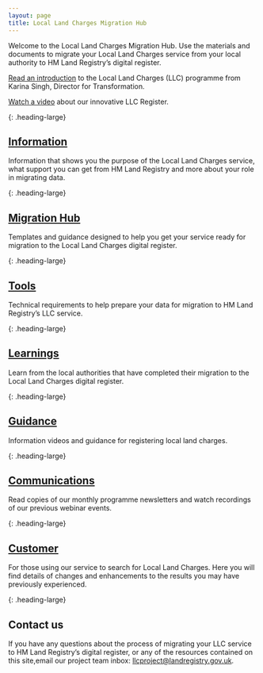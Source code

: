 ```yaml
---
layout: page
title: Local Land Charges Migration Hub
---
```


Welcome to the Local Land Charges Migration Hub. Use the materials and documents to migrate your Local Land Charges service from your local authority to HM Land Registry’s digital register. 

<a href='files/Index/Introduction%20from%20Karina%20Singh%20%20Transformation%20Director%20at%20HM%20Land%20Registry.odt' onclick='linkClicked()'>Read an introduction</a> to the Local Land Charges (LLC) programme from Karina Singh, Director for Transformation.

<a href='https://www.youtube.com/watch?v=8Ql7JtzB9ks' onclick='linkClicked()'>Watch a video</a> about our innovative LLC Register.

{: .heading-large}
<h2><a href='info'>Information</a></h2>

Information that shows you the purpose of the Local Land Charges service, what support you can get from HM Land Registry and more about your role in migrating data.

{: .heading-large}
<h2><a href='migration'>Migration Hub</a></h2>

Templates and guidance designed to help you get your service ready for migration to the Local Land Charges digital register. 

{: .heading-large}
<h2><a href='tools'>Tools</a></h2>

Technical requirements to help prepare your data for migration to HM Land Registry’s LLC service.

{: .heading-large}
<h2><a href='key-learnings'>Learnings</a></h2>

Learn from the local authorities that have completed their migration to the Local Land Charges digital register. 

{: .heading-large}
<h2><a href='guidance'>Guidance</a></h2>

Information videos and guidance for registering local land charges.

{: .heading-large}
<h2><a href='communications'>Communications</a></h2>

Read copies of our monthly programme newsletters and watch recordings of our previous webinar events. 

{: .heading-large}
<h2><a href='customer'>Customer</a></h2>

For those using our service to search for Local Land Charges. Here you will find details of changes and enhancements to the results you may have previously experienced. 

{: .heading-large}
<h2>Contact us</h2>

If you have any questions about the process of migrating your LLC service to HM Land Registry’s digital register, or any of the resources contained on this site,email our project team inbox: <a href='mailto:llcproject@landregistry.gov.uk'>llcproject@landregistry.gov.uk</a>.
